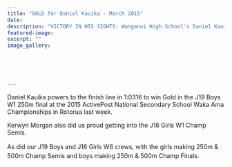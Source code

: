 ```yaml
---
title: "GOLD for Daniel Kauika - March 2015"
date: 
description: "VICTORY IN HIS SIGHTS: Wanganui High School's Daniel Kauika powers to the finish to win at the 2015 ActivePost National Secondary School Waka Ama Champs in Rotorua last week, 30/3/15..."
featured-image: 
excerpt: ""
image_gallery:
	
	
	
	
	
---
```


<p>Daniel Kauika powers to the finish line in 1:0316 to win Gold in the J19 Boys W1 250m final at the 2015 ActivePost National Secondary School Waka Ama Championships in Rotorua last week.</p>
<p>Kerwyn Morgan also did us proud getting into the J16 Girls W1 Champ Semis.</p>
<p><span style="line-height: 1.5;">As did our J19 Boys and J16 Girls W6 crews, with the girls making 250m &amp; 500m Champ Semis and boys making 250m &amp; 500m Champ Finals.</span></p>

